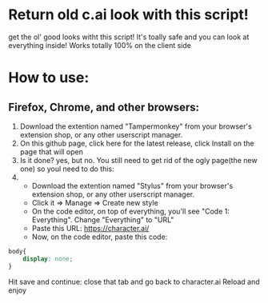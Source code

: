 # Return old c.ai look with this script!
get the ol' good looks witht this script!
It's toally safe and you can look at everything inside!
Works totally 100% on the client side

# How to use:
## Firefox, Chrome, and other browsers:
1. Download the extention named "Tampermonkey" from your browser's extension shop, or any other userscript manager.
2. On this github page, click here for the latest release, click Install on the page that will open
3. Is it done? yes, but no. You still need to get rid of the ogly page(the new one) so youl need to do this:
4. - Download the extention named "Stylus" from your browser's extension shop, or any other userscript manager.
   - Click it => Manage => Create new style
   - On the code editor, on top of everything, you'll see "Code 1: Everything". Change "Everything" to "URL"
   - Paste this URL: https://character.ai/
   - Now, on the code editor, paste this code:
```CSS
body{
	display: none;
}
```
Hit save and continue: close that tab and go back to character.ai
Reload and enjoy

